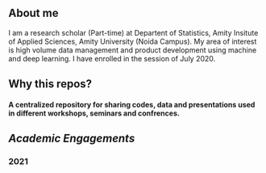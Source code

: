 
## About me
I am a research scholar (Part-time) at Departent of Statistics, Amity Insitute of Applied Sciences, Amity University (Noida Campus). </n>
My area of interest is high volume data management and product development using machine and deep learning. I have enrolled in the session of July 2020.  

## Why this repos?
#### A centralized repository for sharing codes, data and presentations used in different workshops, seminars and confrences. 


## *Academic Engagements*
### 2021
